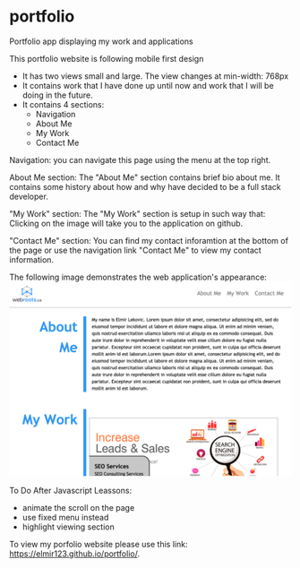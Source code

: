 # portfolio
Portfolio app displaying my work and applications

This portfolio website is following mobile first design
- It has two views small and large. The view changes at min-width: 768px
- It contains work that I have done up until now and work that I will be doing in the future.
- It contains 4 sections:
    - Navigation 
    - About Me
    - My Work 
    - Contact Me

Navigation:
you can navigate this page using the menu at the top right. 

About Me section:
The "About Me" section contains brief bio about me. It contains some history about how and why have decided to be a full stack developer.

"My Work" section:
The "My Work" section is setup in such way that:
Clicking on the image will take you to the application on github.

"Contact Me" section:
You can find my contact inforamtion at the bottom of the page or use the navigation link "Contact Me" to view my contact information.

<!-- To Do add screen shot here: -->
The following image demonstrates the web application's appearance:
![Mobile first design of my portfolio page](./assets/images/portfolio-screenshot.png)

To Do After Javascript Leassons:
- animate the scroll on the page
- use fixed menu instead
- highlight viewing section

To view my porfolio website please use this link:
https://elmir123.github.io/portfolio/.

